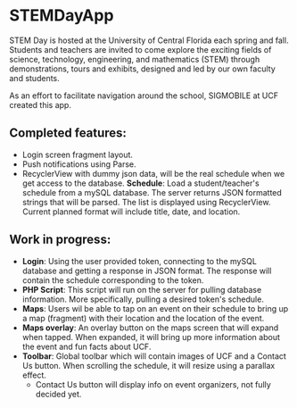 # STEMDayApp


STEM Day is hosted at the University of Central Florida each spring and fall. Students and teachers are invited to come explore the exciting fields of science, technology, engineering, and mathematics (STEM) through demonstrations, tours and exhibits, designed and led by our own faculty and students.

As an effort to facilitate navigation around the school, SIGMOBILE at UCF created this app.

## Completed features:
  
  * Login screen fragment layout.
  * Push notifications using Parse.
  * RecyclerView with dummy json data, will be the real schedule when we get access to the database. 
  **Schedule**: Load a student/teacher's schedule from a mySQL database. The server returns JSON formatted strings that will be parsed. The list is displayed using RecyclerView. Current planned format will include title, date, and location.

## Work in progress:

  * **Login**: Using the user provided token, connecting to the mySQL database and getting a response in JSON format. The response will contain the schedule corresponding to the token.
  * **PHP Script**: This script will run on the server for pulling database information. More specifically, pulling a desired token's schedule.
  * **Maps**: Users wil be able to tap on an event on their schedule to bring up a map (fragment) with their location and the location of the event.
  * **Maps overlay**: An overlay button on the maps screen that will expand when tapped. When expanded, it will bring up more information about the event and fun facts about UCF.
  * **Toolbar**: Global toolbar which will contain images of UCF and a Contact Us button. When scrolling the schedule, it will resize using a parallax effect. 
    * Contact Us button will display info on event organizers, not fully decided yet.
